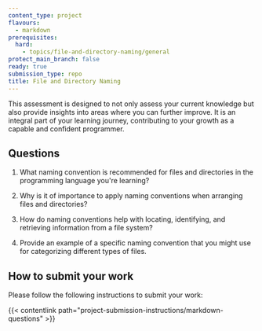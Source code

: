 ```yaml
---
content_type: project
flavours:
  - markdown
prerequisites:
  hard:
    - topics/file-and-directory-naming/general
protect_main_branch: false
ready: true
submission_type: repo
title: File and Directory Naming
---
```


This assessment is designed to not only assess your current knowledge but also provide insights into areas where you can further improve. It is an integral part of your learning journey, contributing to your growth as a capable and confident programmer.

## Questions

1. What naming convention is recommended for files and directories in the programming language you're learning?

2. Why is it of importance to apply naming conventions when arranging files and directories?

3. How do naming conventions help with locating, identifying, and retrieving information from a file system?

4. Provide an example of a specific naming convention that you might use for categorizing different types of files.

## How to submit your work

Please follow the following instructions to submit your work:

{{< contentlink path="project-submission-instructions/markdown-questions" >}}
